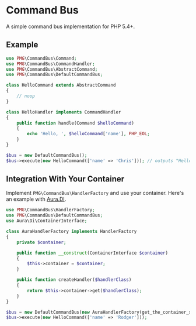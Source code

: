 # Command Bus

A simple command bus implementation for PHP 5.4+.

## Example

```php
use PMG\CommandBus\Command;
use PMG\CommandBus\CommandHandler;
use PMG\CommandBus\AbstractCommand;
use PMG\CommandBus\DefaultCommandBus;

class HelloCommand extends AbstractCommand
{
    // noop
}

class HelloHandler implements CommandHandler
{
    public function handle(Command $helloCommand)
    {
        echo 'Hello, ', $helloCommand['name'], PHP_EOL;
    }
}

$bus = new DefaultCommandBus();
$bus->execute(new HelloCommand(['name' => 'Chris'])); // outputs "Hello, Chris"
```

## Integration With Your Container

Implement `PMG\CommandBus\HandlerFactory` and use your container. Here's an
example with [Aura.DI](https://github.com/auraphp/Aura.Di).

```php
use PMG\CommandBus\HandlerFactory;
use PMG\CommandBus\DefaultCommandBus;
use Aura\Di\ContainerInterface;

class AuraHandlerFactory implements HandlerFactory
{
    private $container;

    public function __construct(ContainerInterface $container)
    {
        $this->container = $container;
    }

    public function createHandler($handlerClass)
    {
        return $this->container->get($handlerClass);
    }
}

$bus = new DefaultCommandBus(new AuraHandlerFactory(get_the_container_somehow()));
$bus->execute(new HelloCommand(['name' => 'Rodger']));
```
